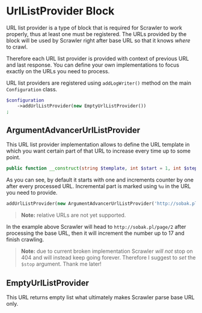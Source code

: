 # UrlListProvider Block
URL list provider is a type of block that is required for Scrawler to work properly,
thus at least one must be registered. The URLs provided by the block will be used
by Scrawler right after base URL so that it knows _where_ to crawl.

Therefore each URL list provider is provided with context of previous URL and last
response. You can define your own implementations to focus exactly on the URLs
you need to process.

URL list providers are registered using `addLogWriter()` method on the main
`Configuration` class.

```php
$configuration
    ->addUrlListProvider(new EmptyUrlListProvider())
;
```

## ArgumentAdvancerUrlListProvider
This URL list provider implementation allows to define the URL template in which
you want certain part of that URL to increase every time up to some point.

```php
public function __construct(string $template, int $start = 1, int $step = 1, ?int $stop = null)
```

As you can see, by default it starts with one and increments counter by one after
every processed URL. Incremental part is marked using `%u` in the URL you need to
provide.

```php
addUrlListProvider(new ArgumentAdvancerUrlListProvider('http://sobak.pl/page/%u', 2, 1, 17))
```

> **Note:** relative URLs are not yet supported.

In the example above Scrawler will head to `http://sobak.pl/page/2` after
processing the base URL, then it will increment the number up to 17 and finish
crawling.

> **Note:** due to current broken implementation Scrawler _will not_ stop on 404
> and will instead keep going forever. Therefore I suggest to _set_ the `$stop`
> argument. Thank me later!

## EmptyUrlListProvider
This URL returns empty list what ultimately makes Scrawler parse base URL only.
